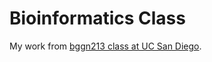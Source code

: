 # Bioinformatics Class
My work from [bggn213 class at UC San Diego](https://bioboot.github.io/bggn213_F19/lectures/#10).
